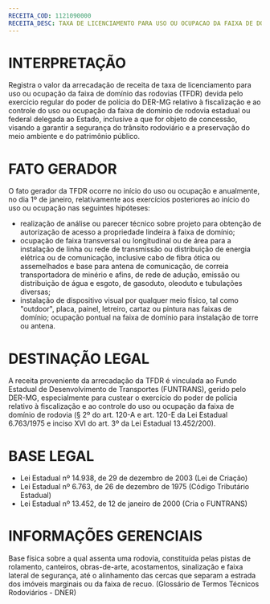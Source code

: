 ```yaml
---
RECEITA_COD: 1121090000
RECEITA_DESC: TAXA DE LICENCIAMENTO PARA USO OU OCUPACAO DA FAIXA DE DOMINIO DAS RODOVIAS - TFDR
---
```


# INTERPRETAÇÃO
Registra o valor da arrecadação de receita de taxa de licenciamento para uso ou ocupação da faixa de domínio das rodovias (TFDR) devida pelo exercício regular do poder de polícia do DER-MG relativo à fiscalização e ao controle do uso ou ocupação da faixa de domínio de rodovia estadual ou federal delegada ao Estado, inclusive a que for objeto de concessão, visando a garantir a segurança do trânsito rodoviário e a preservação do meio ambiente e do patrimônio público.

# FATO GERADOR
O fato gerador da TFDR ocorre no início do uso ou ocupação e anualmente, no dia 1º de janeiro, relativamente aos exercícios posteriores ao início do uso ou ocupação nas seguintes hipóteses: 
 - realização de análise ou parecer técnico sobre projeto para obtenção de autorização de acesso a propriedade lindeira à faixa de domínio; 
 - ocupação de faixa transversal ou longitudinal ou de área para a instalação de linha ou rede de transmissão ou distribuição de energia elétrica ou de comunicação, inclusive cabo de fibra ótica ou assemelhados e base para antena de comunicação, de correia transportadora de minério e afins, de rede de adução, emissão ou distribuição de água e esgoto, de gasoduto, oleoduto e tubulações diversas;
 - instalação de dispositivo visual por qualquer meio físico, tal como "outdoor", placa, painel, letreiro, cartaz ou pintura nas faixas de domínio; ocupação pontual na faixa de domínio para instalação de torre ou antena.

# DESTINAÇÃO LEGAL
A receita proveniente da arrecadação da TFDR é vinculada ao Fundo Estadual de Desenvolvimento de Transportes (FUNTRANS), gerido pelo DER-MG, especialmente para custear o exercício do poder de polícia relativo à fiscalização e ao controle do uso ou ocupação da faixa de domínio de rodovia (§ 2º do art. 120-A e art. 120-E da Lei Estadual 6.763/1975 e inciso XVI do art. 3º da Lei Estadual 13.452/200).

# BASE LEGAL
- Lei Estadual nº 14.938, de 29 de dezembro de 2003 (Lei de Criação)
- Lei Estadual nº 6.763, de 26 de dezembro de 1975 (Código Tributário Estadual)
- Lei Estadual nº 13.452, de 12 de janeiro de 2000 (Cria o FUNTRANS)

# INFORMAÇÕES GERENCIAIS
Base física sobre a qual assenta uma rodovia, constituída pelas pistas de rolamento, canteiros, obras-de-arte, acostamentos, sinalização e faixa lateral de segurança, até o alinhamento das cercas que separam a estrada dos imóveis marginais ou da faixa de recuo. (Glossário de Termos Técnicos Rodoviários - DNER)
